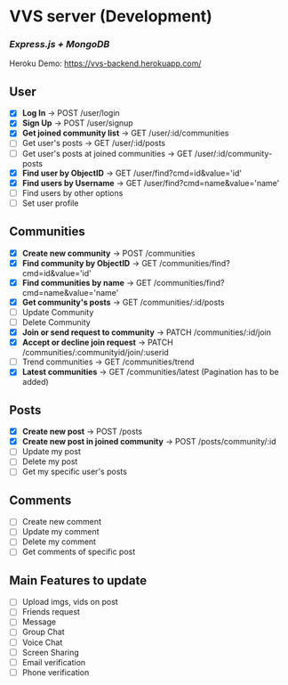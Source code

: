 # VVS server (Development)
### *Express.js + MongoDB*

Heroku Demo: https://vvs-backend.herokuapp.com/
## User
- [x] **Log In** &#8594; POST /user/login
- [x] **Sign Up** &#8594; POST /user/signup
- [x] **Get joined community list** &#8594; GET /user/:id/communities
- [ ] Get user's posts &#8594; GET /user/:id/posts
- [ ] Get user's posts at joined communities &#8594; GET /user/:id/community-posts
- [x] **Find user by ObjectID** &#8594; GET /user/find?cmd=id&value='id'
- [x] **Find users by Username** &#8594; GET /user/find?cmd=name&value='name'
- [ ] Find users by other options
- [ ] Set user profile

## Communities
- [x] **Create new community** &#8594; POST /communities
- [x] **Find community by ObjectID** &#8594; GET /communities/find?cmd=id&value='id'
- [x] **Find communities by name** &#8594; GET /communities/find?cmd=name&value='name'
- [x] **Get community's posts** &#8594; GET /communities/:id/posts
- [ ] Update Community
- [ ] Delete Community
- [x] **Join or send request to community** &#8594; PATCH /communities/:id/join
- [x] **Accept or decline join request** &#8594; PATCH /communities/:communityid/join/:userid
- [ ] Trend communities &#8594; GET /communities/trend
- [x] **Latest communities** &#8594; GET /communities/latest (Pagination has to be added)
## Posts
- [x] **Create new post** &#8594; POST /posts
- [x] **Create new post in joined community** &#8594; POST /posts/community/:id
- [ ] Update my post
- [ ] Delete my post
- [ ] Get my specific user's posts

## Comments
- [ ] Create new comment 
- [ ] Update my comment
- [ ] Delete my comment
- [ ] Get comments of specific post

## Main Features to update
- [ ] Upload imgs, vids on post
- [ ] Friends request
- [ ] Message
- [ ] Group Chat
- [ ] Voice Chat
- [ ] Screen Sharing
- [ ] Email verification
- [ ] Phone verification